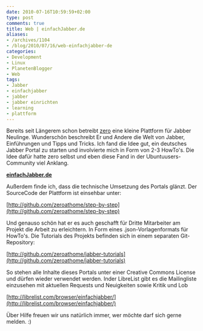 ```yaml
---
date: 2010-07-16T10:59:59+02:00
type: post
comments: true
title: Web | einfachJabber.de
aliases:
- /archives/1104
- /blog/2010/07/16/web-einfachjabber-de
categories:
- Development
- Linux
- PlanetenBlogger
- Web
tags:
- Jabber
- einfachjabber
- jabber
- jabber einrichten
- learning
- plattform
---
```


Bereits seit Längerem schon betreibt [zero](http://zeroathome.de) eine
kleine Plattform für Jabber Neulinge. Wunderschön beschreibt Er und Andere
die Welt von Jabber, Einführungen und Tipps und Tricks. Ich fand die Idee
gut, ein deutsches Jabber Portal zu starten und involvierte mich in Form
von 2-3 HowTo's. Die Idee dafür hatte zero selbst und eben diese Fand in
der Ubuntuusers-Community viel Anklang.


**[einfachJabber.de](http://einfachjabber.de)**


Außerdem finde ich, dass die technische Umsetzung des Portals glänzt. Der
SourceCode der Plattform ist einsehbar unter:

[http://github.com/zeroathome/step-by-step](http://github.com/zeroathome/step-by-step)

Und genauso schön hat er es auch geschafft für Dritte Mitarbeiter am
Projekt die Arbeit zu erleichtern. In Form eines .json-Vorlagenformats für
HowTo's. Die Tutorials des Projekts befinden sich in einem separaten
Git-Repository:

[http://github.com/zeroathome/jabber-tutorials](http://github.com/zeroathome/jabber-tutorials)

So stehen alle Inhalte dieses Portals unter einer Creative Commons License
und dürfen wieder verwendet werden. Inder LibreList gibt es die
Mailingliste einzusehen mit aktuellen Requests und Neuigkeiten sowie Kritik
und Lob

[http://librelist.com/browser/einfachjabber/](http://librelist.com/browser/einfachjabber/)

Über Hilfe freuen wir uns natürlich immer, wer möchte darf sich gerne
melden. :)
